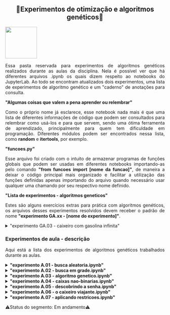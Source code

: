 <h2 align="center"> 🧬Experimentos de otimização e algoritmos genéticos🧪 </h2>

<img src="https://user-images.githubusercontent.com/107013536/225460843-633e8f40-683f-4d8f-a420-c627d1d0a459.png" width="100" hight="100">

<p align="justify">
Essa pasta reservada para experimentos de algoritmos genéticos realizados durante as aulas da disciplina. Nela é possível ver que há diferentes arquivos .ipynb os quais dizem respeito ao notebooks do JupyterLab. Ao todo se encontram atualizados dois experimentos, uma lista de experimentos de algoritmo genético e um "caderno" de anotações para consulta.
</p>

<summary><b>"Algumas coisas que valem a pena aprender ou relembrar"</b></summary>
<p align="justify">
Como o próprio nome já esclarece, esse notebook nada mais é que uma lista de diferentes informações de código que podem ser consultados para relembrar como usá-los e para que servem, sendo uma ótima ferramenta de aprendizado, principalmente para quem tem dificuldade em programação. Diferentes módulos podem ser encontrados nessa lista, como <b>random</b> e <b>itertools</b>, por exemplo.
</p>

<summary><b>"funcoes.py"</b></summary>
<p align="justify">
Esse arquivo foi criado com o intuito de armazenar programas de funções globais que podem ser usadas em diferentes notebooks importando-as pelo comando <b>"from funcoes import [nome da funcao]"</b>, de maneira a deixar o código principal mais organizado e facilitar a utilização das funções definidas apenas importando do arquivo quando necessário usar qualquer uma chamando por seu respectivo nome definido.
</p>

<summary><b>"Lista de experimentos - algoritmos geneticos"</b></summary>
<p align="justify">
Estes são alguns exercícios extras para prática com algoritmos genéticos, os arquivos desses experimentos resolvidos devem receber o padrão de nome <b>"experimento GA.xx - [nome do experimento]"</b>.
</p>
<details><b>Experimentos já feitos</b>
<summary>"experimento GA.03 - caixeiro com gasolina infinita"</summary>
<p align="justify">
Este desafio passado para resolução, foi proposto com o intuito de utilizar dos aprendizados das aulas para resolver um problema presente na lista de experimentos, presente nesta mesma pasta. Da mesma forma que o experimento A.06 foi resolvido na aula anterior, este aqui se utiliza das mesmas ideias, porém com leves modificações que fazem bastante diferença. Os módulos requeridos para o experimento eram: <i><b>permutations</b></i> de <i><b>itertools</b></i> e <i><b>random</b></i>.
</p>
</details>

<h3> Experimentos de aula - descrição </h3>
<p align="justify">
Aqui está a lista dos experimentos de algoritmos genéticos trabalhados durante as aulas.
</p>
<details><summary><b>"experimento A.01 - busca aleatoria.ipynb"</b></summary>
<p align="justify">
O primeiro experimento realizado na primeira aula da disciplina de Redes Neurais e Algoritmos Genéticos se resumia em uma das formas de solucionar um problema de otimização, nesse caso, por busca aleatória. Com essa aula, nós aprendemos a resolver problemas de otimização com caixas binárias usando a bibloteca <i><b>random</b></i> do python, observando assim, que esse algoritmo é probabilístico. Isso pode ser visto também através da diferença dada em cada resultado obtido quando o código é rodade várias vezes.
</p>
</details>

<details><summary><b>"experimento A.02 - busca em grade.ipynb"</b></summary>
<p align="justify">
O segundo experimento, também feito na primeira aula, para resolver um problema de otimização de 4 caixas binárias foi pelo método de <i><b>busca em grade</b></i>, ou seja, o objetivo que temos com ele é testar todas as cominações possíveis de acordo com o conjunto de parâmetros dados até encontrar a melhor combinação. Como esse é um problema de análise combinatória, foi possível utilizar o módulo <i><b>itertools</b></i> para encontrar a combinação das caixas.
</p>
</details>

<details><summary><b>"experimento A.03 - algoritmo genetico.ipynb"</b></summary>
<p align="justify">
Na segunda aula, conseguimos finalmente montar o nosso primeiro algoritmo genético, a partir do qual, ainda trabalhando com as caixas binárias, pôde-se encontrar a combinação de caixas que somam o máximo de valores possíveis para as quatro caixas, utilizando as funções necessárias do arquivo <i><b>"funcoes.py"</b></i> e a biblioteca <i><b>random</b></i> para selecionar, cruzar e mutar os genes.
</p>
</details>

<details><summary><b>"experimento A.04 - caixas nao-binarias.ipynb"</b></summary>
<p align="justify">
Nesse Notebook, vemos um algoritmo genético construido para resulver um problema de caixas não-binárias, considerando valores inteiros que podem ser de um conjunto definido de valores, como de 0 à 100. Isso significa que a quantidade de genes possíveis a serem combinados em cada indíviduo de 4 genes, ou caixas, são de 101 valores diferentes. Assim como antes, o objetivo encontrar a melhor combinação possível, que os genes somem o valor máximo a se alcançar.
</p>
</details>

<details><summary><b>"experimento A.05 - descobrindo a senha.ipynb"</b></summary>
<p align="justify">
No quinto experimento realizado, foi proposta a construção de um código de algoritmo genético para descobrir uma senha, a qual é dada pela função objetiva presente no arquivo <i><b>"funcoes.py"</b></i> para computar dentro da população do problema, ou seja, essa senha já é sabida por essa função, que tem como papel quantificar a semelhança dos palpites retornados pelo algoritmo, até que a senha seja descoberta. utilizamos a mesma ideia de seleção, cruzamento e mutação com o módulo <i><b>random</b></i>, porém com uma <i><b>string</b></i>.
</p>
</details>

<details><summary><b>"experimento A.06 - o caixeiro viajante.ipynb"</b></summary>
<p align="justify">
Depois de solucionar alguns problemas utilizando algoritmos genéticos, nesse sexto experimento foi necessário resolver o problema caixeiro viajante, o qual consiste em descobrir uma rota pela qual ele passe por todas as cidades apenas uma vez para chegar de volta em sua cidade de partida. O objetivo é encontrar a distância mais curta possível que deve ser percorrida pelo caixeiro. Foi considerada uma lista de 5 cidades, das quais qualquer uma pode ser seu ponto de partida, sendo essa a única por onde ele pode passar duas vezes.
</p>
</details>

<details><summary><b>"experimento A.07 - aplicando restricoes.ipynb"</b></summary>
<p align="justify">
O problema que foi resolvido neste sétimo experimento consistia em otimizar uma busca, em que procuramos maximizar a quantidade de itens dentro de uma mochila para obter o maior valor em dinheiros possíveis, porém sem exceder a capacidade de peso, ou então a mochila irá rasgar e não poderá mais ser usada. Para isso, foi aplicada uma penalidade, limitanado o peso máximo na função objetiva do problema. O objetivo final é, então, solucionar o problema da mochila utilizando um algoritmo genético. Para isso, importou-se as funções do "script" <i><b>funcoes.py</b></i> e a biblioteca <i><b>random</b></i>.
</p>
</details>

⚠️Status do segmento: Em andamento⚠️
